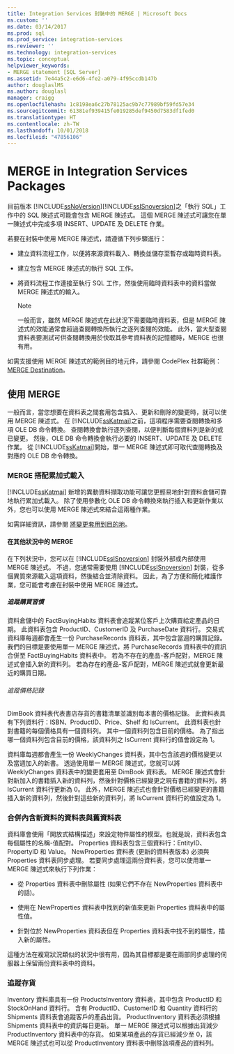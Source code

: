 ```yaml
---
title: Integration Services 封裝中的 MERGE | Microsoft Docs
ms.custom: ''
ms.date: 03/14/2017
ms.prod: sql
ms.prod_service: integration-services
ms.reviewer: ''
ms.technology: integration-services
ms.topic: conceptual
helpviewer_keywords:
- MERGE statement [SQL Server]
ms.assetid: 7e44a5c2-e6d6-4fe2-a079-4f95ccdb147b
author: douglaslMS
ms.author: douglasl
manager: craigg
ms.openlocfilehash: 1c8198ea6c27b78125ac9b7c77989bf59fd57e34
ms.sourcegitcommit: 61381ef939415fe019285def9450d7583df1fed0
ms.translationtype: HT
ms.contentlocale: zh-TW
ms.lasthandoff: 10/01/2018
ms.locfileid: "47856106"
---
```

# <a name="merge-in-integration-services-packages"></a>MERGE in Integration Services Packages
  目前版本 [!INCLUDE[ssNoVersion](../../includes/ssnoversion-md.md)][!INCLUDE[ssISnoversion](../../includes/ssisnoversion-md.md)]之「執行 SQL」工作中的 SQL 陳述式可能會包含 MERGE 陳述式。 這個 MERGE 陳述式可讓您在單一陳述式中完成多項 INSERT、UPDATE 及 DELETE 作業。  
  
 若要在封裝中使用 MERGE 陳述式，請遵循下列步驟進行：  
  
-   建立資料流程工作，以便將來源資料載入、轉換並儲存至暫存或臨時資料表。  
  
-   建立包含 MERGE 陳述式的執行 SQL 工作。  
  
-   將資料流程工作連接至執行 SQL 工作，然後使用臨時資料表中的資料當做 MERGE 陳述式的輸入。  
  
    > [!NOTE]  
    >  一般而言，雖然 MERGE 陳述式在此狀況下需要臨時資料表，但是 MERGE 陳述式的效能通常會超過查閱轉換所執行之逐列查閱的效能。 此外，當大型查閱資料表要測試可供查閱轉換用於快取其參考資料表的記憶體時，MERGE 也很有用。  
  
 如需支援使用 MERGE 陳述式的範例目的地元件，請參閱 CodePlex 社群範例： [MERGE Destination](http://go.microsoft.com/fwlink/?LinkId=141215)。  
  
## <a name="using-merge"></a>使用 MERGE  
 一般而言，當您想要在資料表之間套用包含插入、更新和刪除的變更時，就可以使用 MERGE 陳述式。 在 [!INCLUDE[ssKatmai](../../includes/sskatmai-md.md)]之前，這項程序需要查閱轉換和多項 OLE DB 命令轉換。 查閱轉換會執行逐列查閱，以便判斷每個資料列是新的或已變更。 然後，OLE DB 命令轉換會執行必要的 INSERT、UPDATE 及 DELETE 作業。 從 [!INCLUDE[ssKatmai](../../includes/sskatmai-md.md)]開始，單一 MERGE 陳述式即可取代查閱轉換及對應的 OLE DB 命令轉換。  
  
### <a name="merge-with-incremental-loads"></a>MERGE 搭配累加式載入  
 [!INCLUDE[ssKatmai](../../includes/sskatmai-md.md)] 新增的異動資料擷取功能可讓您更輕易地針對資料倉儲可靠地執行累加式載入。 除了使用參數化 OLE DB 命令轉換來執行插入和更新作業以外，您也可以使用 MERGE 陳述式來結合這兩種作業。  
  
 如需詳細資訊，請參閱 [將變更套用到目的地](../../integration-services/change-data-capture/apply-the-changes-to-the-destination.md)。  
  
#### <a name="merge-in-other-scenarios"></a>在其他狀況中的 MERGE  
 在下列狀況中，您可以在 [!INCLUDE[ssISnoversion](../../includes/ssisnoversion-md.md)] 封裝外部或內部使用 MERGE 陳述式。 不過，您通常需要使用 [!INCLUDE[ssISnoversion](../../includes/ssisnoversion-md.md)] 封裝，從多個異質來源載入這項資料，然後結合並清除資料。 因此，為了方便和簡化維護作業，您可能會考慮在封裝中使用 MERGE 陳述式。  
  
##### <a name="track-buying-habits"></a>追蹤購買習慣  
 資料倉儲中的 FactBuyingHabits 資料表會追蹤某位客戶上次購買給定產品的日期。 此資料表包含 ProductID、CustomerID 及 PurchaseDate 資料行。 交易式資料庫每週都會產生一份 PurchaseRecords 資料表，其中包含當週的購買記錄。 我們的目標是要使用單一 MERGE 陳述式，將 PurchaseRecords 資料表中的資訊合併至 FactBuyingHabits 資料表中。 若為不存在的產品-客戶配對，MERGE 陳述式會插入新的資料列。 若為存在的產品-客戶配對，MERGE 陳述式就會更新最近的購買日期。  
  
###### <a name="track-price-history"></a>追蹤價格記錄  
 DimBook 資料表代表書店存貨的書籍清單並識別每本書的價格記錄。 此資料表具有下列資料行：ISBN、ProductID、Price、Shelf 和 IsCurrent。 此資料表也針對書籍的每個價格具有一個資料列。 其中一個資料列包含目前的價格。 為了指出哪一個資料列包含目前的價格，該資料列之 IsCurrent 資料行的值會設定為 1。  
  
 資料庫每週都會產生一份 WeeklyChanges 資料表，其中包含該週的價格變更以及當週加入的新書。 透過使用單一 MERGE 陳述式，您就可以將 WeeklyChanges 資料表中的變更套用至 DimBook 資料表。 MERGE 陳述式會針對新加入的書籍插入新的資料列，然後針對價格已經變更之現有書籍的資料列，將 IsCurrent 資料行更新為 0。 此外，MERGE 陳述式也會針對價格已經變更的書籍插入新的資料列，然後針對這些新的資料列，將 IsCurrent 資料行的值設定為 1。  
  
### <a name="merge-a-table-with-new-data-against-the-old-table"></a>合併內含新資料的資料表與舊資料表  
 資料庫會使用「開放式結構描述」來設定物件屬性的模型。也就是說，資料表包含每個屬性的名稱-值配對。 Properties 資料表包含三個資料行：EntityID、PropertyID 和 Value。 NewProperties 資料表 (更新的資料表版本) 必須與 Properties 資料表同步處理。 若要同步處理這兩份資料表，您可以使用單一 MERGE 陳述式來執行下列作業：  
  
-   從 Properties 資料表中刪除屬性 (如果它們不存在 NewProperties 資料表中的話)。  
  
-   使用在 NewProperties 資料表中找到的新值來更新 Properties 資料表中的屬性值。  
  
-   針對位於 NewProperties 資料表但在 Properties 資料表中找不到的屬性，插入新的屬性。  
  
 這種方法在複寫狀況類似的狀況中很有用，因為其目標都是要在兩部同步處理的伺服器上保留兩份資料表中的資料。  
  
### <a name="track-inventory"></a>追蹤存貨  
 Inventory 資料庫具有一份 ProductsInventory 資料表，其中包含 ProductID 和 StockOnHand 資料行。 含有 ProductID、CustomerID 和 Quantity 資料行的 Shipments 資料表會追蹤客戶的產品出貨。 ProductInventory 資料表必須根據 Shipments 資料表中的資訊每日更新。 單一 MERGE 陳述式可以根據出貨減少 ProductInventory 資料表中的存貨。 如果某項產品的存貨已經減少至 0，該 MERGE 陳述式也可以從 ProductInventory 資料表中刪除該項產品的資料列。  
  
  

